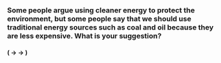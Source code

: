 ### Some people argue using cleaner energy to protect the environment, but some people say that we should use traditional energy sources such as coal and oil because they are less expensive. What is your suggestion?

#### (  ->  -> )

